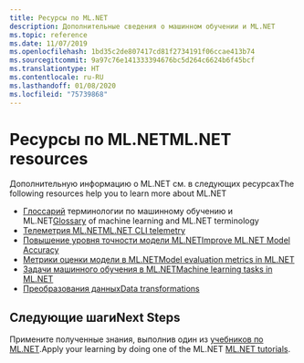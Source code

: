```yaml
---
title: Ресурсы по ML.NET
description: Дополнительные сведения о машинном обучении и ML.NET
ms.topic: reference
ms.date: 11/07/2019
ms.openlocfilehash: 1bd35c2de807417cd81f2734191f06ccae413b74
ms.sourcegitcommit: 9a97c76e141333394676bc5d264c6624b6f45bcf
ms.translationtype: HT
ms.contentlocale: ru-RU
ms.lasthandoff: 01/08/2020
ms.locfileid: "75739868"
---
```

# <a name="mlnet-resources"></a><span data-ttu-id="de06c-103">Ресурсы по ML.NET</span><span class="sxs-lookup"><span data-stu-id="de06c-103">ML.NET resources</span></span>

<span data-ttu-id="de06c-104">Дополнительную информацию о ML.NET см. в следующих ресурсах</span><span class="sxs-lookup"><span data-stu-id="de06c-104">The following resources help you to learn more about ML.NET</span></span>

- <span data-ttu-id="de06c-105">[Глоссарий](glossary.md) терминологии по машинному обучению и ML.NET</span><span class="sxs-lookup"><span data-stu-id="de06c-105">[Glossary](glossary.md) of machine learning and ML.NET terminology</span></span>
- [<span data-ttu-id="de06c-106">Телеметрия ML.NET</span><span class="sxs-lookup"><span data-stu-id="de06c-106">ML.NET CLI telemetry</span></span>](ml-net-cli-telemetry.md)
- [<span data-ttu-id="de06c-107">Повышение уровня точности модели ML.NET</span><span class="sxs-lookup"><span data-stu-id="de06c-107">Improve ML.NET Model Accuracy</span></span>](improve-machine-learning-model-ml-net.md)
- [<span data-ttu-id="de06c-108">Метрики оценки модели в ML.NET</span><span class="sxs-lookup"><span data-stu-id="de06c-108">Model evaluation metrics in ML.NET</span></span>](metrics.md)
- [<span data-ttu-id="de06c-109">Задачи машинного обучения в ML.NET</span><span class="sxs-lookup"><span data-stu-id="de06c-109">Machine learning tasks in ML.NET</span></span>](tasks.md)
- [<span data-ttu-id="de06c-110">Преобразования данных</span><span class="sxs-lookup"><span data-stu-id="de06c-110">Data transformations</span></span>](transforms.md)

## <a name="next-steps"></a><span data-ttu-id="de06c-111">Следующие шаги</span><span class="sxs-lookup"><span data-stu-id="de06c-111">Next Steps</span></span>

<span data-ttu-id="de06c-112">Примените полученные знания, выполнив один из [учебников по ML.NET](../tutorials/index.md).</span><span class="sxs-lookup"><span data-stu-id="de06c-112">Apply your learning by doing one of the ML.NET [ML.NET tutorials](../tutorials/index.md).</span></span>
